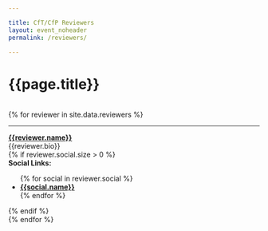 ```yaml
---

title: CfT/CfP Reviewers
layout: event_noheader
permalink: /reviewers/

---
```


# {{page.title}}
<br>
<div class="keynote-full">
{% for reviewer in site.data.reviewers %}
<hr>
		<div>
		    <a name="{{reviewer.name}}"><img style="background-image: url({{speaker.image | default: 'owasp_logo.png'}});"></a>
		</div>
		<div class='keynote-info'>
			<a href='{{reviewer.url}}'><strong>{{reviewer.name}}</strong></a>
			<br>
			{{reviewer.bio}}
			<br>
            {% if reviewer.social.size > 0 %}
            <br>
            <strong>Social Links:</strong>
            <ul>
            {% for social in reviewer.social %}
                <li><a href='{{social.url}}'><strong>{{social.name}}</strong></a></li>
            {% endfor %}
            </ul>
            {% endif %}
		</div>
{% endfor %}
</div>